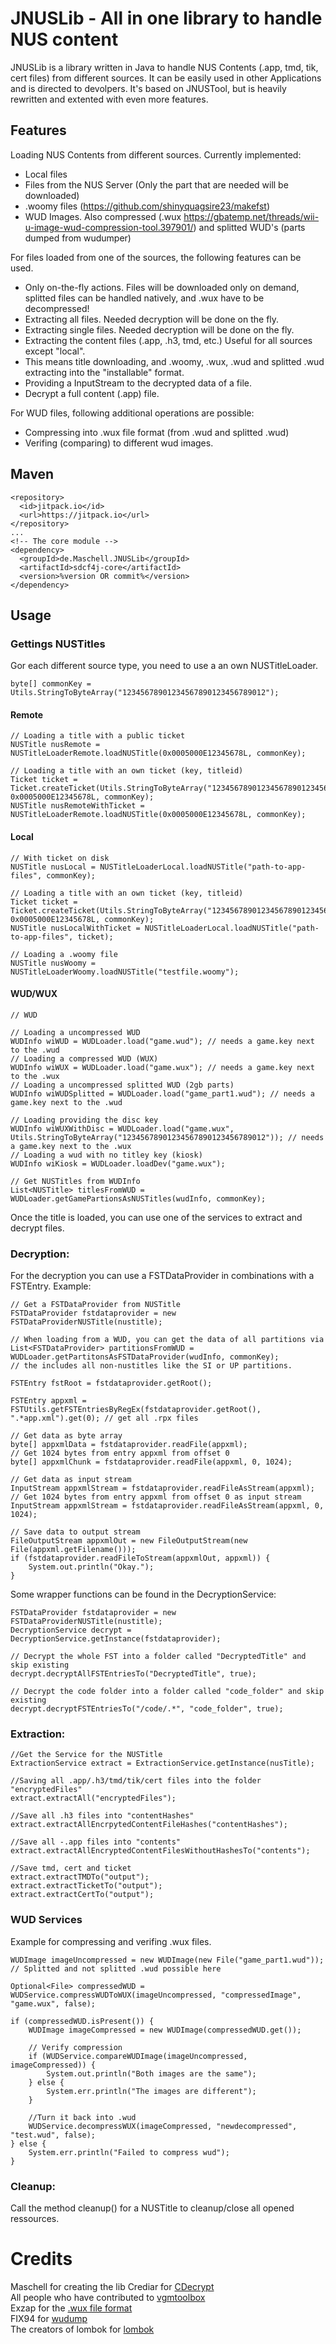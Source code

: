 # JNUSLib - All in one library to handle NUS content

JNUSLib is a library written in Java to handle NUS Contents (.app, tmd, tik, cert files) from different sources. It can be easily used in other Applications and is directed to devolpers. It's based on JNUSTool, but is heavily rewritten and extented with even more features.

## Features
Loading NUS Contents from different sources. Currently implemented:
   * Local files
   * Files from the NUS Server (Only the part that are needed will be downloaded)
   * .woomy files (https://github.com/shinyquagsire23/makefst)
   * WUD Images. Also compressed (.wux https://gbatemp.net/threads/wii-u-image-wud-compression-tool.397901/) and splitted WUD's (parts dumped from wudumper)
   
   
    
For files loaded from one of the sources, the following features can be used.  
* Only on-the-fly actions. Files will be downloaded only on demand, splitted files can be handled natively, and .wux have to be decompressed!
* Extracting all files. Needed decryption will be done on the fly.
* Extracting single files. Needed decryption will be done on the fly.
* Extracting the content files (.app, .h3, tmd, etc.) Useful for all sources except "local".
* This means title downloading, and .woomy, .wux, .wud and splitted .wud extracting into the "installable" format.
* Providing a InputStream to the decrypted data of a file.
* Decrypt a full content (.app) file.
  
For WUD files, following additional operations are possible:  
* Compressing into .wux file format (from .wud and splitted .wud)
* Verifing (comparing) to different wud images.
  
## Maven
```
<repository>
  <id>jitpack.io</id>
  <url>https://jitpack.io</url>
</repository>
...
<!-- The core module -->
<dependency>
  <groupId>de.Maschell.JNUSLib</groupId>
  <artifactId>sdcf4j-core</artifactId>
  <version>%version OR commit%</version>
</dependency>
```

## Usage



### Gettings NUSTitles
Gor each different source type, you need to use a an own NUSTitleLoader.

```
byte[] commonKey = Utils.StringToByteArray("12345678901234567890123456789012");
```
#### Remote
```
// Loading a title with a public ticket
NUSTitle nusRemote = NUSTitleLoaderRemote.loadNUSTitle(0x0005000E12345678L, commonKey);

// Loading a title with an own ticket (key, titleid)
Ticket ticket = Ticket.createTicket(Utils.StringToByteArray("12345678901234567890123456789012"), 0x0005000E12345678L, commonKey);
NUSTitle nusRemoteWithTicket = NUSTitleLoaderRemote.loadNUSTitle(0x0005000E12345678L, commonKey);
```

#### Local
```
// With ticket on disk
NUSTitle nusLocal = NUSTitleLoaderLocal.loadNUSTitle("path-to-app-files", commonKey);

// Loading a title with an own ticket (key, titleid)
Ticket ticket = Ticket.createTicket(Utils.StringToByteArray("12345678901234567890123456789012"), 0x0005000E12345678L, commonKey);
NUSTitle nusLocalWithTicket = NUSTitleLoaderLocal.loadNUSTitle("path-to-app-files", ticket);

// Loading a .woomy file
NUSTitle nusWoomy = NUSTitleLoaderWoomy.loadNUSTitle("testfile.woomy");
```
#### WUD/WUX
```
// WUD

// Loading a uncompressed WUD
WUDInfo wiWUD = WUDLoader.load("game.wud"); // needs a game.key next to the .wud
// Loading a compressed WUD (WUX)
WUDInfo wiWUX = WUDLoader.load("game.wux"); // needs a game.key next to the .wux
// Loading a uncompressed splitted WUD (2gb parts)
WUDInfo wiWUDSplitted = WUDLoader.load("game_part1.wud"); // needs a game.key next to the .wud

// Loading providing the disc key
WUDInfo wiWUXWithDisc = WUDLoader.load("game.wux", Utils.StringToByteArray("12345678901234567890123456789012")); // needs a game.key next to the .wux
// Loading a wud with no titley key (kiosk)
WUDInfo wiKiosk = WUDLoader.loadDev("game.wux");

// Get NUSTitles from WUDInfo
List<NUSTitle> titlesFromWUD = WUDLoader.getGamePartionsAsNUSTitles(wudInfo, commonKey);
```

Once the title is loaded, you can use one of the services to extract and decrypt files.  

### Decryption:
For the decryption you can use a FSTDataProvider in combinations with a FSTEntry. Example:
```
// Get a FSTDataProvider from NUSTitle
FSTDataProvider fstdataprovider = new FSTDataProviderNUSTitle(nustitle);

// When loading from a WUD, you can get the data of all partitions via
List<FSTDataProvider> partitionsFromWUD = WUDLoader.getPartitonsAsFSTDataProvider(wudInfo, commonKey);
// the includes all non-nustitles like the SI or UP partitions.

FSTEntry fstRoot = fstdataprovider.getRoot();

FSTEntry appxml = FSTUtils.getFSTEntriesByRegEx(fstdataprovider.getRoot(), ".*app.xml").get(0); // get all .rpx files

// Get data as byte array
byte[] appxmlData = fstdataprovider.readFile(appxml);
// Get 1024 bytes from entry appxml from offset 0
byte[] appxmlChunk = fstdataprovider.readFile(appxml, 0, 1024);

// Get data as input stream
InputStream appxmlStream = fstdataprovider.readFileAsStream(appxml);
// Get 1024 bytes from entry appxml from offset 0 as input stream
InputStream appxmlStream = fstdataprovider.readFileAsStream(appxml, 0, 1024);

// Save data to output stream
FileOutputStream appxmlOut = new FileOutputStream(new File(appxml.getFilename()));
if (fstdataprovider.readFileToStream(appxmlOut, appxml)) {
    System.out.println("Okay.");
}
```

Some wrapper functions can be found in the DecryptionService:
```
FSTDataProvider fstdataprovider = new FSTDataProviderNUSTitle(nustitle);
DecryptionService decrypt = DecryptionService.getInstance(fstdataprovider);

// Decrypt the whole FST into a folder called "DecryptedTitle" and skip existing
decrypt.decryptAllFSTEntriesTo("DecryptedTitle", true);

// Decrypt the code folder into a folder called "code_folder" and skip existing
decrypt.decryptFSTEntriesTo("/code/.*", "code_folder", true);
```

### Extraction:
```
//Get the Service for the NUSTitle
ExtractionService extract = ExtractionService.getInstance(nusTitle);

//Saving all .app/.h3/tmd/tik/cert files into the folder "encryptedFiles"
extract.extractAll("encryptedFiles");

//Save all .h3 files into "contentHashes"
extract.extractAllEncrpytedContentFileHashes("contentHashes");

//Save all -.app files into "contents"
extract.extractAllEncryptedContentFilesWithoutHashesTo("contents");

//Save tmd, cert and ticket
extract.extractTMDTo("output");
extract.extractTicketTo("output");
extract.extractCertTo("output");
```
### WUD Services
Example for compressing and verifing .wux files.

```
WUDImage imageUncompressed = new WUDImage(new File("game_part1.wud")); // Splitted and not splitted .wud possible here

Optional<File> compressedWUD = WUDService.compressWUDToWUX(imageUncompressed, "compressedImage", "game.wux", false);

if (compressedWUD.isPresent()) {
    WUDImage imageCompressed = new WUDImage(compressedWUD.get());

    // Verify compression
    if (WUDService.compareWUDImage(imageUncompressed, imageCompressed)) {
        System.out.println("Both images are the same");
    } else {
        System.err.println("The images are different");
    }

    //Turn it back into .wud
    WUDService.decompressWUX(imageCompressed, "newdecompressed", "test.wud", false);
} else {
    System.err.println("Failed to compress wud");
}
```

### Cleanup:
Call the method cleanup() for a NUSTitle to cleanup/close all opened ressources.

# Credits
Maschell for creating the lib
Crediar for [CDecrypt](https://github.com/crediar/cdecrypt)  
All people who have contributed to [vgmtoolbox](https://sourceforge.net/projects/vgmtoolbox/)  
Exzap for the [.wux file format](https://gbatemp.net/threads/wii-u-image-wud-compression-tool.397901/)  
FIX94 for [wudump](https://gbatemp.net/threads/wudump-dump-raw-images-from-a-wiiu-game-disc.451736/)  
The creators of lombok for [lombok](https://projectlombok.org/index.html)  
